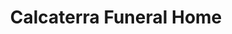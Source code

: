 ---
title: "Calcaterra Funeral Home"
url: /st-louis/calcaterra-funeral-home/
shop: funeral directors
---